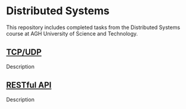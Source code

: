 # Distributed Systems
This repository includes completed tasks from the Distributed Systems course at AGH University of Science and Technology.

## [TCP/UDP](lab1)
Description

## [RESTful API](lab2)
Description
